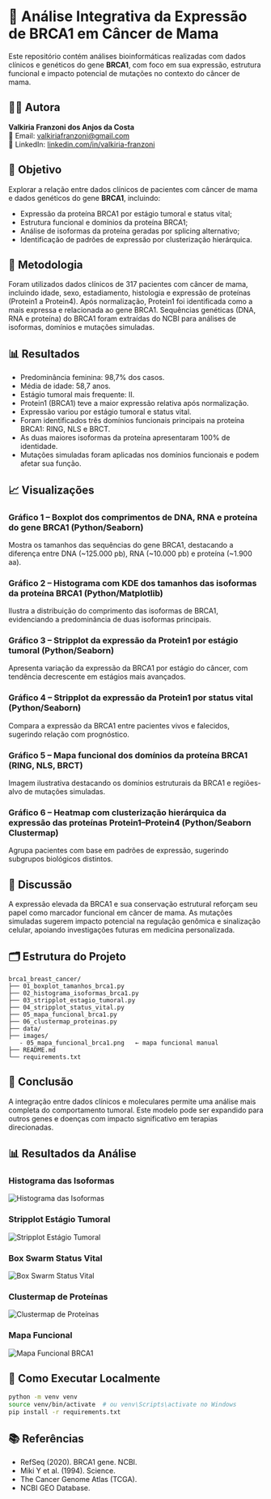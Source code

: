 
# 🧬 Análise Integrativa da Expressão de BRCA1 em Câncer de Mama

Este repositório contém análises bioinformáticas realizadas com dados clínicos e genéticos do gene **BRCA1**, com foco em sua expressão, estrutura funcional e impacto potencial de mutações no contexto do câncer de mama.

## 👩‍💻 Autora

**Valkiria Franzoni dos Anjos da Costa**  
📧 Email: valkiriafranzoni@gmail.com  
🔗 LinkedIn: [linkedin.com/in/valkiria-franzoni](https://www.linkedin.com/in/valkiria-franzoni)

## 📌 Objetivo

Explorar a relação entre dados clínicos de pacientes com câncer de mama e dados genéticos do gene **BRCA1**, incluindo:

- Expressão da proteína BRCA1 por estágio tumoral e status vital;
- Estrutura funcional e domínios da proteína BRCA1;
- Análise de isoformas da proteína geradas por splicing alternativo;
- Identificação de padrões de expressão por clusterização hierárquica.

## 🧪 Metodologia

Foram utilizados dados clínicos de 317 pacientes com câncer de mama, incluindo idade, sexo, estadiamento, histologia e expressão de proteínas (Protein1 a Protein4). Após normalização, Protein1 foi identificada como a mais expressa e relacionada ao gene BRCA1. Sequências genéticas (DNA, RNA e proteína) do BRCA1 foram extraídas do NCBI para análises de isoformas, domínios e mutações simuladas.

## 📊 Resultados

- Predominância feminina: 98,7% dos casos.  
- Média de idade: 58,7 anos.  
- Estágio tumoral mais frequente: II.  
- Protein1 (BRCA1) teve a maior expressão relativa após normalização.  
- Expressão variou por estágio tumoral e status vital.  
- Foram identificados três domínios funcionais principais na proteína BRCA1: RING, NLS e BRCT.  
- As duas maiores isoformas da proteína apresentaram 100% de identidade.  
- Mutações simuladas foram aplicadas nos domínios funcionais e podem afetar sua função.

## 📈 Visualizações

### Gráfico 1 – Boxplot dos comprimentos de DNA, RNA e proteína do gene BRCA1 (Python/Seaborn)
Mostra os tamanhos das sequências do gene BRCA1, destacando a diferença entre DNA (~125.000 pb), RNA (~10.000 pb) e proteína (~1.900 aa).

### Gráfico 2 – Histograma com KDE dos tamanhos das isoformas da proteína BRCA1 (Python/Matplotlib)
Ilustra a distribuição do comprimento das isoformas de BRCA1, evidenciando a predominância de duas isoformas principais.

### Gráfico 3 – Stripplot da expressão da Protein1 por estágio tumoral (Python/Seaborn)
Apresenta variação da expressão da BRCA1 por estágio do câncer, com tendência decrescente em estágios mais avançados.

### Gráfico 4 – Stripplot da expressão da Protein1 por status vital (Python/Seaborn)
Compara a expressão da BRCA1 entre pacientes vivos e falecidos, sugerindo relação com prognóstico.

### Gráfico 5 – Mapa funcional dos domínios da proteína BRCA1 (RING, NLS, BRCT)
Imagem ilustrativa destacando os domínios estruturais da BRCA1 e regiões-alvo de mutações simuladas.

### Gráfico 6 – Heatmap com clusterização hierárquica da expressão das proteínas Protein1–Protein4 (Python/Seaborn Clustermap)
Agrupa pacientes com base em padrões de expressão, sugerindo subgrupos biológicos distintos.

## 💬 Discussão

A expressão elevada da BRCA1 e sua conservação estrutural reforçam seu papel como marcador funcional em câncer de mama. As mutações simuladas sugerem impacto potencial na regulação genômica e sinalização celular, apoiando investigações futuras em medicina personalizada.


## 🗂️ Estrutura do Projeto

```
brca1_breast_cancer/
├── 01_boxplot_tamanhos_brca1.py
├── 02_histograma_isoformas_brca1.py
├── 03_stripplot_estagio_tumoral.py
├── 04_stripplot_status_vital.py
├── 05_mapa_funcional_brca1.py
├── 06_clustermap_proteinas.py
├── data/
├── images/
   - 05_mapa_funcional_brca1.png   ← mapa funcional manual
├── README.md
└── requirements.txt
```
## 🏁 Conclusão

A integração entre dados clínicos e moleculares permite uma análise mais completa do comportamento tumoral. Este modelo pode ser expandido para outros genes e doenças com impacto significativo em terapias direcionadas.

## 📊 Resultados da Análise

### Histograma das Isoformas
![Histograma das Isoformas](images/02_histograma_isoformas_brca1.png)

### Stripplot Estágio Tumoral
![Stripplot Estágio Tumoral](images/03_stripplot_estagio_tumoral.png)

### Box Swarm Status Vital
![Box Swarm Status Vital](images/04_box_swarm_status_vital.png)

### Clustermap de Proteínas
![Clustermap de Proteínas](images/06_clustermap_proteinas.png)

### Mapa Funcional
![Mapa Funcional BRCA1](images/05_mapa_funcional_brca1.png)



## 🚀 Como Executar Localmente

```bash
python -m venv venv
source venv/bin/activate  # ou venv\Scripts\activate no Windows
pip install -r requirements.txt
```

## 📚 Referências

- RefSeq (2020). BRCA1 gene. NCBI.
- Miki Y et al. (1994). Science.
- The Cancer Genome Atlas (TCGA).
- NCBI GEO Database.

